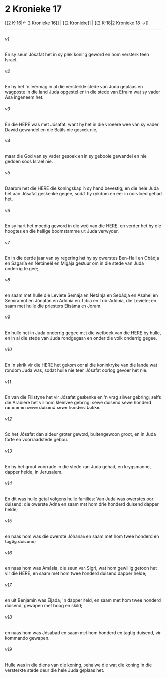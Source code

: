 # 2 Kronieke 17

[[2 K-16|← 2 Kronieke 16]] | [[2 Kronieke]] | [[2 K-18|2 Kronieke 18 →]]
***

###### v1
En sy seun Jósafat het in sy plek koning geword en hom versterk teen Israel. 
###### v2
En hy het 'n leërmag in al die versterkte stede van Juda geplaas en wagposte in die land Juda opgestel en in die stede van Efraim wat sy vader Asa ingeneem het. 
###### v3
En die HERE was met Jósafat, want hy het in die vroeëre weë van sy vader Dawid gewandel en die Baäls nie gesoek nie, 
###### v4
maar die God van sy vader gesoek en in sy gebooie gewandel en nie gedoen soos Israel nie. 
###### v5
Daarom het die HERE die koningskap in sy hand bevestig; en die hele Juda het aan Jósafat geskenke gegee, sodat hy rykdom en eer in oorvloed gehad het. 
###### v6
En sy hart het moedig geword in die weë van die HERE, en verder het hy die hoogtes en die heilige boomstamme uit Juda verwyder. 
###### v7
En in die derde jaar van sy regering het hy sy owerstes Ben-Hail en Obádja en Sagaría en Netáneël en Migája gestuur om in die stede van Juda onderrig te gee; 
###### v8
en saam met hulle die Leviete Semája en Netánja en Sebádja en Asahel en Semíramot en Jónatan en Adónia en Tobía en Tob-Adónia, die Leviete; en saam met hulle die priesters Elisáma en Joram. 
###### v9
En hulle het in Juda onderrig gegee met die wetboek van die HERE by hulle, en in al die stede van Juda rondgegaan en onder die volk onderrig gegee. 
###### v10
En 'n skrik vir die HERE het gekom oor al die koninkryke van die lande wat rondom Juda was, sodat hulle nie teen Jósafat oorlog gevoer het nie. 
###### v11
En van die Filistyne het vir Jósafat geskenke en 'n vrag silwer gebring; selfs die Arabiere het vir hom kleinvee gebring: sewe duisend sewe honderd ramme en sewe duisend sewe honderd bokke. 
###### v12
So het Jósafat dan aldeur groter geword, buitengewoon groot, en in Juda forte en voorraadstede gebou. 
###### v13
En hy het groot voorrade in die stede van Juda gehad, en krygsmanne, dapper helde, in Jerusalem. 
###### v14
En dit was hulle getal volgens hulle families: Van Juda was owerstes oor duisend: die owerste Adna en saam met hom drie honderd duisend dapper helde; 
###### v15
en naas hom was die owerste Jóhanan en saam met hom twee honderd en tagtig duisend; 
###### v16
en naas hom was Amásia, die seun van Sigri, wat hom gewillig getoon het vir die HERE, en saam met hom twee honderd duisend dapper helde; 
###### v17
en uit Benjamin was Éljada, 'n dapper held, en saam met hom twee honderd duisend, gewapen met boog en skild; 
###### v18
en naas hom was Jósabad en saam met hom honderd en tagtig duisend, vir kommando gewapen. 
###### v19
Hulle was in die diens van die koning, behalwe die wat die koning in die versterkte stede deur die hele Juda geplaas het. 
